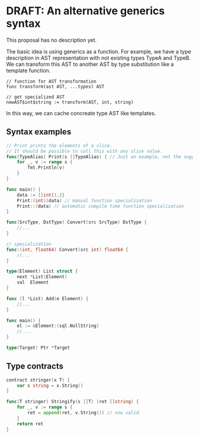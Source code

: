 # DRAFT: An alternative generics syntax

This proposal has no description yet. 

The basic idea is using generics as a function. For example, we have a type description in AST representation with not existing types TypeA and TypeB. We can transform this AST to another AST by type substitution like a template function.

```
// function for AST transformation
func transform(ast AST, ...types) AST

// get specialized AST
newAST$int$string := transform(AST, int, string)
```

In this way, we can cache concreate type AST like templates.

## Syntax examples

```go
// Print prints the elements of a slice.
// It should be possible to call this with any slice value.
func(TypeAlias) Print(s []TypeAlias) { // Just an example, not the suggested syntax.
	for _, v := range s {
		fmt.Println(v)
	}
}

func main() {
    data := []int{1,2}
    Print:(int)(data) // manual function specialization
    Print::(data) // automatic compile time function specialization
}

```

```go
func(SrcType, DstType) Convert(src SrcType) DstType {
    //...
}

// specialization
func:(int, float64) Convert(src int) float64 {
    //...
}
```

```go
type(Element) List struct {
	next *List(Element)
	val  Element
}

func (l *List) Add(e Element) {
    //...
}

func main() {
    el := &Element:(sql.NullString)
    // ...
}
```

```go
type(Target) Ptr *Target
```


## Type contracts

```go
contract stringer(x T) {
	var s string = x.String()
}

func(T stringer) Stringify(s []T) (ret []string) {
	for _, v := range s {
		ret = append(ret, v.String()) // now valid
	}
	return ret
}
```
